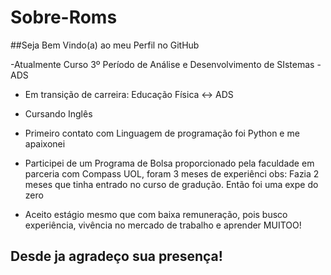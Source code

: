 # Sobre-Roms

##Seja Bem Vindo(a) ao meu Perfil no GitHub

-Atualmente Curso 3º Período de Análise e Desenvolvimento de SIstemas - ADS  
- Em transição de carreira: Educação Física <-> ADS
- Cursando Inglês
- Primeiro contato com Linguagem de programação foi Python e me apaixonei

-  Participei de um Programa de Bolsa proporcionado pela faculdade  em parceria com Compass UOL, foram 3 meses de experiênci
obs:  Fazia 2 meses que tinha entrado no curso de gradução. Então foi uma expe do zero 

- Aceito estágio mesmo que com baixa remuneração, pois busco experiência, vivência no mercado de trabalho e aprender MUITOO! 

## Desde ja agradeço sua presença!
